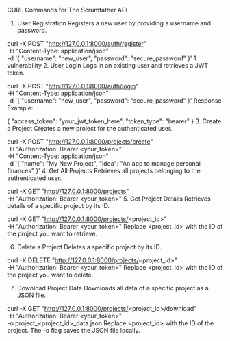 CURL Commands for The Scrumfather API
1. User Registration
Registers a new user by providing a username and password.

curl -X POST "http://127.0.0.1:8000/auth/register" \
-H "Content-Type: application/json" \
-d '{
  "username": "new_user",
  "password": "secure_password"
}'
1 vulnerability
2. User Login
Logs in an existing user and retrieves a JWT token.

curl -X POST "http://127.0.0.1:8000/auth/login" \
-H "Content-Type: application/json" \
-d '{
  "username": "new_user",
  "password": "secure_password"
}'
Response Example:

{
  "access_token": "your_jwt_token_here",
  "token_type": "bearer"
}
3. Create a Project
Creates a new project for the authenticated user.

curl -X POST "http://127.0.0.1:8000/projects/create" \
-H "Authorization: Bearer <your_token>" \
-H "Content-Type: application/json" \
-d '{
  "name": "My New Project",
  "idea": "An app to manage personal finances"
}'
4. Get All Projects
Retrieves all projects belonging to the authenticated user.

curl -X GET "http://127.0.0.1:8000/projects" \
-H "Authorization: Bearer <your_token>"
5. Get Project Details
Retrieves details of a specific project by its ID.

curl -X GET "http://127.0.0.1:8000/projects/<project_id>" \
-H "Authorization: Bearer <your_token>"
Replace <project_id> with the ID of the project you want to retrieve.

6. Delete a Project
Deletes a specific project by its ID.

curl -X DELETE "http://127.0.0.1:8000/projects/<project_id>" \
-H "Authorization: Bearer <your_token>"
Replace <project_id> with the ID of the project you want to delete.

7. Download Project Data
Downloads all data of a specific project as a JSON file.

curl -X GET "http://127.0.0.1:8000/projects/<project_id>/download" \
-H "Authorization: Bearer <your_token>" \
-o project_<project_id>_data.json
Replace <project_id> with the ID of the project. The -o flag saves the JSON file locally.
